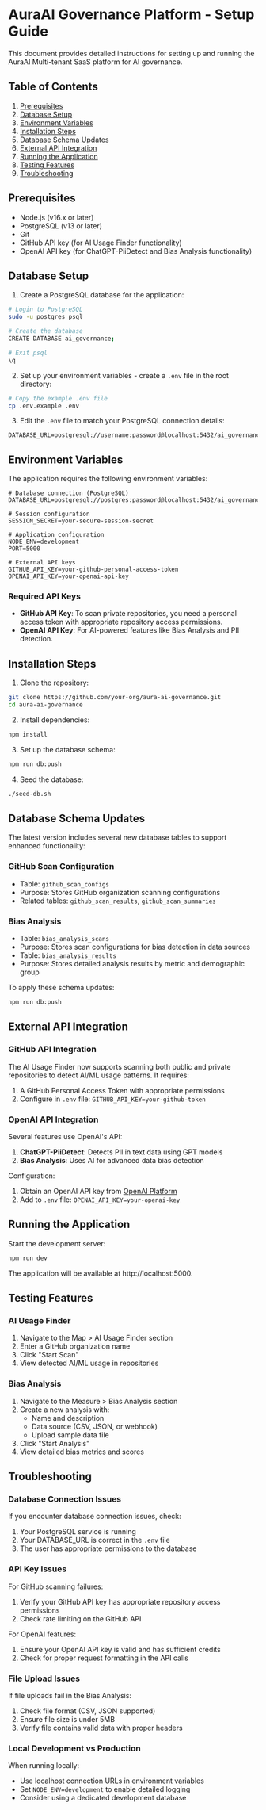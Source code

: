 # AuraAI Governance Platform - Setup Guide

This document provides detailed instructions for setting up and running the AuraAI Multi-tenant SaaS platform for AI governance.

## Table of Contents
1. [Prerequisites](#prerequisites)
2. [Database Setup](#database-setup)
3. [Environment Variables](#environment-variables)
4. [Installation Steps](#installation-steps)
5. [Database Schema Updates](#database-schema-updates)
6. [External API Integration](#external-api-integration)
7. [Running the Application](#running-the-application)
8. [Testing Features](#testing-features)
9. [Troubleshooting](#troubleshooting)

## Prerequisites

- Node.js (v16.x or later)
- PostgreSQL (v13 or later)
- Git
- GitHub API key (for AI Usage Finder functionality)
- OpenAI API key (for ChatGPT-PiiDetect and Bias Analysis functionality)

## Database Setup

1. Create a PostgreSQL database for the application:

```bash
# Login to PostgreSQL
sudo -u postgres psql

# Create the database
CREATE DATABASE ai_governance;

# Exit psql
\q
```

2. Set up your environment variables - create a `.env` file in the root directory:

```bash
# Copy the example .env file
cp .env.example .env
```

3. Edit the `.env` file to match your PostgreSQL connection details:

```
DATABASE_URL=postgresql://username:password@localhost:5432/ai_governance
```

## Environment Variables

The application requires the following environment variables:

```
# Database connection (PostgreSQL)
DATABASE_URL=postgresql://postgres:password@localhost:5432/ai_governance

# Session configuration
SESSION_SECRET=your-secure-session-secret

# Application configuration
NODE_ENV=development
PORT=5000

# External API keys
GITHUB_API_KEY=your-github-personal-access-token
OPENAI_API_KEY=your-openai-api-key
```

### Required API Keys

- **GitHub API Key**: To scan private repositories, you need a personal access token with appropriate repository access permissions.
- **OpenAI API Key**: For AI-powered features like Bias Analysis and PII detection.

## Installation Steps

1. Clone the repository:

```bash
git clone https://github.com/your-org/aura-ai-governance.git
cd aura-ai-governance
```

2. Install dependencies:

```bash
npm install
```

3. Set up the database schema:

```bash
npm run db:push
```

4. Seed the database:

```bash
./seed-db.sh
```

## Database Schema Updates

The latest version includes several new database tables to support enhanced functionality:

### GitHub Scan Configuration
- Table: `github_scan_configs`
- Purpose: Stores GitHub organization scanning configurations
- Related tables: `github_scan_results`, `github_scan_summaries`

### Bias Analysis
- Table: `bias_analysis_scans`
- Purpose: Stores scan configurations for bias detection in data sources
- Table: `bias_analysis_results`
- Purpose: Stores detailed analysis results by metric and demographic group

To apply these schema updates:

```bash
npm run db:push
```

## External API Integration

### GitHub API Integration

The AI Usage Finder now supports scanning both public and private repositories to detect AI/ML usage patterns. It requires:

1. A GitHub Personal Access Token with appropriate permissions
2. Configure in `.env` file: `GITHUB_API_KEY=your-github-token`

### OpenAI API Integration

Several features use OpenAI's API:

1. **ChatGPT-PiiDetect**: Detects PII in text data using GPT models
2. **Bias Analysis**: Uses AI for advanced data bias detection

Configuration:
1. Obtain an OpenAI API key from [OpenAI Platform](https://platform.openai.com/)
2. Add to `.env` file: `OPENAI_API_KEY=your-openai-key`

## Running the Application

Start the development server:

```bash
npm run dev
```

The application will be available at http://localhost:5000.

## Testing Features

### AI Usage Finder

1. Navigate to the Map > AI Usage Finder section
2. Enter a GitHub organization name
3. Click "Start Scan"
4. View detected AI/ML usage in repositories

### Bias Analysis

1. Navigate to the Measure > Bias Analysis section
2. Create a new analysis with:
   - Name and description
   - Data source (CSV, JSON, or webhook)
   - Upload sample data file
3. Click "Start Analysis"
4. View detailed bias metrics and scores

## Troubleshooting

### Database Connection Issues

If you encounter database connection issues, check:

1. Your PostgreSQL service is running
2. Your DATABASE_URL is correct in the `.env` file
3. The user has appropriate permissions to the database

### API Key Issues

For GitHub scanning failures:
1. Verify your GitHub API key has appropriate repository access permissions
2. Check rate limiting on the GitHub API

For OpenAI features:
1. Ensure your OpenAI API key is valid and has sufficient credits
2. Check for proper request formatting in the API calls

### File Upload Issues

If file uploads fail in the Bias Analysis:
1. Check file format (CSV, JSON supported)
2. Ensure file size is under 5MB
3. Verify file contains valid data with proper headers

### Local Development vs Production

When running locally:
- Use localhost connection URLs in environment variables
- Set `NODE_ENV=development` to enable detailed logging
- Consider using a dedicated development database